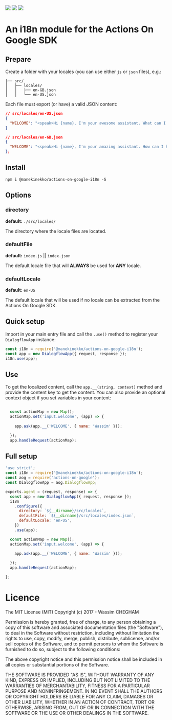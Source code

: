 ![](https://img.shields.io/npm/l/@manekinekko/actions-on-google-i18n.svg)
![](https://img.shields.io/npm/dw/@manekinekko/actions-on-google-i18n.svg)
![](https://img.shields.io/npm/v/@manekinekko/actions-on-google-i18n.svg)

# An i18n module for the Actions On Google SDK


## Prepare

Create a folder with your locales (you can use either `js` or `json` files), e.g.:

```text
├── src/
│   ├── locales/
│   │   ├── en-GB.json
│   │   └── en-US.json

```

Each file must export (or have) a valid JSON content:

```json
// src/locales/en-US.json
{
  "WELCOME": "<speak>Hi {name}, I'm your awesome assistant. What can I do for ya?</speak>"
}
```
```json
// src/locales/en-GB.json
{
  "WELCOME": "<speak>Hi {name}, I'm your amazing assistant. How can I help?</speak>"
};
```

## Install

`npm i @manekinekko/actions-on-google-i18n -S`

## Options

### directory
**default:** `./src/locales/`

The directory where the locale files are located.

### defaultFile
**default:** `index.js` || `index.json`

The default locale file that will **ALWAYS** be used for **ANY** locale.

### defaultLocale
**default:** `en-US`

The default locale that will be used if no locale can be extracted from the Actions On Google SDK.

## Quick setup

Import in your main entry file and call the `.use()` method to register your `DialogflowApp` instance:

```js
const i18n = require('@manekinekko/actions-on-google-i18n');
const app = new DialogflowApp({ request, response });
i18n.use(app);
```

## Use

To get the localized content, call the `app.__(string, context)` method and provide the content key to get the content. You can also provide an optional context object if you set variables in your content:

```js

  const actionMap = new Map();
  actionMap.set('input.welcome', (app) => {
    
    app.ask(app.__('WELCOME', { name: 'Wassim' }));

  });
  app.handleRequest(actionMap);

```

## Full setup

```js
'use strict';
const i18n = require('@manekinekko/actions-on-google-i18n');
const aog = require('actions-on-google');
const DialogflowApp = aog.DialogflowApp;

exports.agent = (request, response) => {
  const app = new DialogflowApp({ request, response });
  i18n
    .configure({
      directory: `${__dirname}/src/locales`,
      defaultFile: `${__dirname}/src/locales/index.json`,
      defaultLocale: 'en-US',
    })
    .use(app);

  const actionMap = new Map();
  actionMap.set('input.welcome', (app) => {
    
    app.ask(app.__('WELCOME', { name: 'Wassim' }));

  });
  app.handleRequest(actionMap);

};
```

# Licence

The MIT License (MIT) Copyright (c) 2017 - Wassim CHEGHAM

Permission is hereby granted, free of charge, to any person obtaining a copy of this software and associated documentation files (the "Software"), to deal in the Software without restriction, including without limitation the rights to use, copy, modify, merge, publish, distribute, sublicense, and/or sell copies of the Software, and to permit persons to whom the Software is furnished to do so, subject to the following conditions:

The above copyright notice and this permission notice shall be included in all copies or substantial portions of the Software.

THE SOFTWARE IS PROVIDED "AS IS", WITHOUT WARRANTY OF ANY KIND, EXPRESS OR IMPLIED, INCLUDING BUT NOT LIMITED TO THE WARRANTIES OF MERCHANTABILITY, FITNESS FOR A PARTICULAR PURPOSE AND NONINFRINGEMENT. IN NO EVENT SHALL THE AUTHORS OR COPYRIGHT HOLDERS BE LIABLE FOR ANY CLAIM, DAMAGES OR OTHER LIABILITY, WHETHER IN AN ACTION OF CONTRACT, TORT OR OTHERWISE, ARISING FROM, OUT OF OR IN CONNECTION WITH THE SOFTWARE OR THE USE OR OTHER DEALINGS IN THE SOFTWARE.
